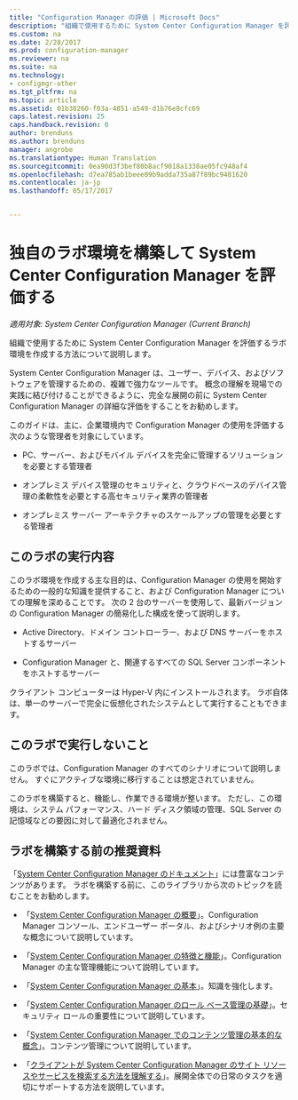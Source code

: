 ```yaml
---
title: "Configuration Manager の評価 | Microsoft Docs"
description: "組織で使用するために System Center Configuration Manager を評価するラボ環境を作成します。"
ms.custom: na
ms.date: 2/28/2017
ms.prod: configuration-manager
ms.reviewer: na
ms.suite: na
ms.technology:
- configmgr-other
ms.tgt_pltfrm: na
ms.topic: article
ms.assetid: 01b30260-f03a-4851-a549-d1b76e8cfc69
caps.latest.revision: 25
caps.handback.revision: 0
author: brenduns
ms.author: brenduns
manager: angrobe
ms.translationtype: Human Translation
ms.sourcegitcommit: 0ea90d3f3bef80b8acf9018a1338ae05fc948af4
ms.openlocfilehash: d7ea785ab1beee09b9adda735a87f89bc9481620
ms.contentlocale: ja-jp
ms.lasthandoff: 05/17/2017


---
```

# <a name="evaluate-system-center-configuration-manager-by-building-your-own-lab-environment"></a>独自のラボ環境を構築して System Center Configuration Manager を評価する

*適用対象: System Center Configuration Manager (Current Branch)*

 組織で使用するために System Center Configuration Manager を評価するラボ環境を作成する方法について説明します。  

 System Center Configuration Manager は、ユーザー、デバイス、およびソフトウェアを管理するための、複雑で強力なツールです。 概念の理解を現場での実践に結び付けることができるように、完全な展開の前に System Center Configuration Manager の詳細な評価をすることをお勧めします。  

 このガイドは、主に、企業環境内で Configuration Manager の使用を評価する次のような管理者を対象にしています。  

-   PC、サーバー、およびモバイル デバイスを完全に管理するソリューションを必要とする管理者  

-   オンプレミス デバイス管理のセキュリティと、クラウドベースのデバイス管理の柔軟性を必要とする高セキュリティ業界の管理者  

-   オンプレミス サーバー アーキテクチャのスケールアップの管理を必要とする管理者  

## <a name="what-this-lab-does"></a>このラボの実行内容  
 このラボ環境を作成する主な目的は、Configuration Manager の使用を開始するための一般的な知識を提供すること、および Configuration Manager についての理解を深めることです。 次の 2 台のサーバーを使用して、最新バージョンの Configuration Manager の簡易化した構成を使って説明します。  

-   Active Directory、ドメイン コントローラー、および DNS サーバーをホストするサーバー  

-   Configuration Manager と、関連するすべての SQL Server コンポーネントをホストするサーバー  

クライアント コンピューターは Hyper-V 内にインストールされます。 ラボ自体は、単一のサーバーで完全に仮想化されたシステムとして実行することもできます。  

## <a name="what-this-lab-does-not-do"></a>このラボで実行しないこと  
 このラボでは、Configuration Manager のすべてのシナリオについて説明しません。 すぐにアクティブな環境に移行することは想定されていません。  

 このラボを構築すると、機能し、作業できる環境が整います。 ただし、この環境は、システム パフォーマンス、ハード ディスク領域の管理、SQL Server の記憶域などの要因に対して最適化されません。  

##  <a name="BKMK_EvalRec"></a>ラボを構築する前の推奨資料  
 「[System Center Configuration Manager のドキュメント](http://docs.microsoft.com/sccm/)」には豊富なコンテンツがあります。 ラボを構築する前に、このライブラリから次のトピックを読むことをお勧めします。  

-   「[System Center Configuration Manager の概要](../../core/understand/introduction.md)」。Configuration Manager コンソール、エンドユーザー ポータル、およびシナリオ例の主要な概念について説明しています。  

-   「[System Center Configuration Manager の特徴と機能](../../core/plan-design/changes/features-and-capabilities.md)」。Configuration Manager の主な管理機能について説明しています。  

-   「[System Center Configuration Manager の基本](../../core/understand/fundamentals.md)」。知識を強化します。  

-   「[System Center Configuration Manager のロール ベース管理の基礎](../../core/understand/fundamentals-of-role-based-administration.md)」。セキュリティ ロールの重要性について説明しています。  

-   「[System Center Configuration Manager でのコンテンツ管理の基本的な概念](../../core/plan-design/hierarchy/fundamental-concepts-for-content-management.md)」。コンテンツ管理について説明しています。  

-   「[クライアントが System Center Configuration Manager のサイト リソースやサービスを検索する方法を理解する](../../core/plan-design/hierarchy/understand-how-clients-find-site-resources-and-services.md)」。展開全体での日常のタスクを適切にサポートする方法を説明しています。  

